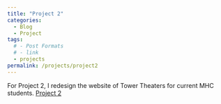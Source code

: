 ```yaml
---
title: "Project 2"
categories:
  - Blog
  - Project
tags:
  # - Post Formats
  # - link
  - projects
permalink: /projects/project2
---
```


For Project 2, I redesign the website of Tower Theaters for current MHC students.
[Project 2](../files/project2.pdf)
